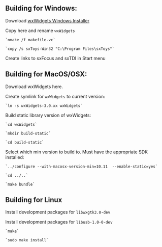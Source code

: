 ## Building for Windows:

Download [wxWidgets Windows Installer](https://www.wxwidgets.org/downloads/)

Copy here and rename `wxWidgets`

    `nmake /f makefile.vc`

    `copy /s sxToys-Win32 "C:\Program Files\sxToys"`

Create links to sxFocus and sxTDI in Start menu

## Building for MacOS/OSX:

Download wxWidgets here.

Create symlink for `wxWidgets` to current version:

    `ln -s wxWidgets-3.0.xx wxWidgets`

Build static library version of wxWidgets:

    `cd wxWidgets`

    `mkdir build-static`

    `cd build-static`

Select which min version to build to. Must have the appropriate SDK installed:

    `../configure --with-macosx-version-min=10.11  --enable-static=yes`

    `cd ../..`

    `make bundle`

## Building for Linux

Install development packages for `libwxgtk3.0-dev`

Install development packages for `libusb-1.0-0-dev`

    `make`

    `sudo make install`
